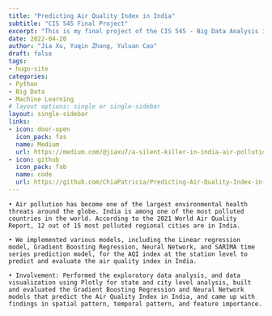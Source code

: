 ```yaml
---
title: "Predicting Air Quality Index in India"
subtitle: "CIS 545 Final Project"
excerpt: "This is my final project of the CIS 545 - Big Data Analysis in the Spring 2022 semester. We worked as a team to tackle this air pollution big data problem as air is what keeps humans alive. Monitoring it and understanding its quality is of immense importance to our well-being. At the end, we also won the Best Visualization outstanding project among the whole class."
date: 2022-04-20
author: "Jia Xu, Yuqin Zhang, Yuluan Cao"
draft: false
tags:
- hugo-site
categories:
- Python
- Big Data
- Machine Learning
# layout options: single or single-sidebar
layout: single-sidebar
links:
- icon: door-open
  icon_pack: fas
  name: Medium 
  url: https://medium.com/@jiaxu7/a-silent-killer-in-india-air-pollution-7c3ec9663bdc 
- icon: github
  icon_pack: fab
  name: code
  url: https://github.com/ChiaPatricia/Predicting-Air-Quality-Index-in-India
---
```


	• Air pollution has become one of the largest environmental health threats around the globe. India is among one of the most polluted countries in the world. According to the 2021 World Air Quality Report, 12 out of 15 most polluted regional cities are in India.
	
	• We implemented various models, including the Linear regression model, Gradient Boosting Regression, Neural Network, and SARIMA time series prediction model, for the AQI index at the station level to predict and evaluate the air quality index in India.
	
	• Involvement: Performed the exploratory data analysis, and data visualization using Plotly for state and city level analysis, built and evaluated the Gradient Boosting Regression and Neural Network models that predict the Air Quality Index in India, and came up with findings in spatial pattern, temporal pattern, and feature importance.

